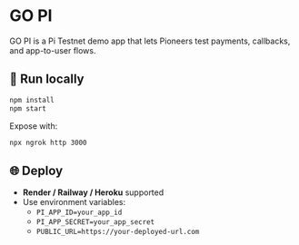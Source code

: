 # GO PI

GO PI is a Pi Testnet demo app that lets Pioneers test payments, callbacks, and app-to-user flows.

## 🚀 Run locally
```bash
npm install
npm start
```

Expose with:
```bash
npx ngrok http 3000
```

## 🌐 Deploy
- **Render / Railway / Heroku** supported  
- Use environment variables:
  - `PI_APP_ID=your_app_id`
  - `PI_APP_SECRET=your_app_secret`
  - `PUBLIC_URL=https://your-deployed-url.com`
